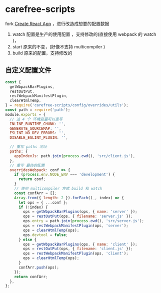 # carefree-scripts

fork [Create React App](https://github.com/facebook/create-react-app) ，进行改造成想要的配置数据

1. watch 配置是生产的使用配置 ，支持修改的(直接使用 webpack 的 watch )，
2. start 原来的不变，(好像不支持 multicompiler )
3. build 原来的配置，支持修改的

## 自定义配置文件

```js
const {
  getWbpackBarPlugins,
  restOutPut,
  restWebpackManifestPlugin,
  clearHtmlTemp,
} = require('carefree-scripts/config/overrides/utils');
const path = require('path');
module.exports = {
  // 这 4 个 环境变量可以重写
  INLINE_RUNTIME_CHUNK: '',
  GENERATE_SOURCEMAP: '',
  ESLINT_NO_DEV_ERRORS: '',
  DISABLE_ESLINT_PLUGIN: '',

  // 重写 paths 地址
  paths: {
    appIndexJs: path.join(process.cwd(), 'src/client.js'),
  },
  // 重写 最终的配置
  overridesWebpack: conf => {
    if (process.env.NODE_ENV === 'development') {
      return conf;
    }
    // 使用 multicompiler 方式 build 和 watch
    const confArr = [];
    Array.from({ length: 2 }).forEach((_, index) => {
      let ops = { ...conf };
      if (!index) {
        ops = getWbpackBarPlugins(ops, { name: 'server' });
        ops = restOutPut(ops, { filename: 'server.js' });
        ops.entry = path.join(process.cwd(), 'src/server.js');
        ops = restWebpackManifestPlugin(ops, 'server');
        ops = clearHtmlTemp(ops);
        ops.devtool = false;
      } else {
        ops = getWbpackBarPlugins(ops, { name: 'client' });
        ops = restOutPut(ops, { filename: 'client.js' });
        ops = restWebpackManifestPlugin(ops, 'client');
        ops = clearHtmlTemp(ops);
      }
      confArr.push(ops);
    });
    return confArr;
  },
};
```
